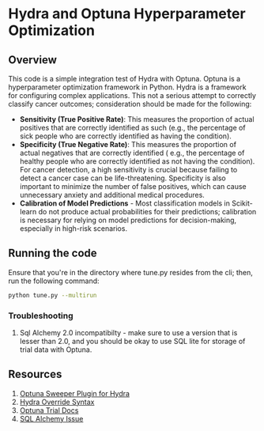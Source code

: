 # Hydra and Optuna Hyperparameter Optimization

## Overview

This code is a simple integration test of Hydra with Optuna. Optuna is a hyperparameter optimization framework in
Python. Hydra is a
framework for configuring complex applications. This not a serious attempt to correctly classify cancer outcomes;
consideration should be made for the following:

- **Sensitivity (True Positive Rate)**: This measures the proportion of actual positives that are correctly identified
  as
  such (e.g., the percentage of sick people who are correctly identified as having the condition).
- **Specificity (True Negative Rate)**: This measures the proportion of actual negatives that are correctly identified (
  e.g.,
  the percentage of healthy people who are correctly identified as not having the condition).
  For cancer detection, a high sensitivity is crucial because failing to detect a cancer case can be life-threatening.
  Specificity is also important to minimize the number of false positives, which can cause unnecessary anxiety and
  additional medical procedures.
- **Calibration of Model Predictions** - Most classification models in Scikit-learn do not produce actual probabilities
  for their predictions; calibration is necessary for relying on model predictions for decision-making, especially in
  high-risk scenarios.

## Running the code

Ensure that you're in the directory where tune.py resides from the cli; then, run the following command:

```bash
python tune.py --multirun
```

### Troubleshooting

1. Sql Alchemy 2.0 incompatibilty - make sure to use a version that is lesser than 2.0, and you should be okay to use
   SQL lite for storage of trial data with Optuna.

## Resources

1. [Optuna Sweeper Plugin for Hydra](https://hydra.cc/docs/plugins/optuna_sweeper/)
2. [Hydra Override Syntax](https://hydra.cc/docs/advanced/override_grammar/extended/)
3. [Optuna Trial Docs](https://optuna.readthedocs.io/en/stable/reference/generated/optuna.trial.Trial.html)
4. [SQL Alchemy Issue](https://github.com/optuna/optuna/issues/4392)
